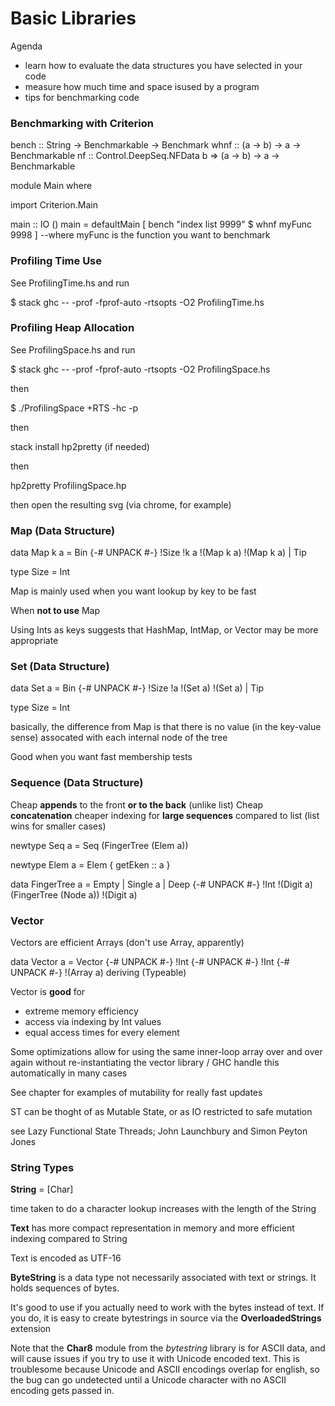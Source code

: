 # Basic Libraries

Agenda

* learn how to evaluate the data structures you have selected in your code
* measure how much time and space isused by a program
* tips for benchmarking code

### Benchmarking with Criterion

bench :: String -> Benchmarkable -> Benchmark
whnf :: (a -> b) -> a -> Benchmarkable
nf :: Control.DeepSeq.NFData b => (a -> b) -> a -> Benchmarkable

module Main where

import Criterion.Main

main :: IO ()
main = defaultMain
  [ bench "index list 9999" $ whnf myFunc 9998 ] --where myFunc is the function you want to benchmark

### Profiling Time Use
See ProfilingTime.hs and run

$ stack ghc -- -prof -fprof-auto -rtsopts -O2 ProfilingTime.hs

### Profiling Heap Allocation
See ProfilingSpace.hs and run

$ stack ghc -- -prof -fprof-auto -rtsopts -O2 ProfilingSpace.hs

then

$ ./ProfilingSpace +RTS -hc -p

then

stack install hp2pretty (if needed)

then

hp2pretty ProfilingSpace.hp

then open the resulting svg (via chrome, for example)

### Map (Data Structure)

data Map k a
 = Bin
   {-# UNPACK #-}
   !Size !k a
   !(Map k a) !(Map k a)
 | Tip

type Size = Int

Map is mainly used when you want lookup by key to be fast

When **not to use** Map

Using Ints as keys suggests that HashMap, IntMap, or Vector may be more appropriate

### Set (Data Structure)

data Set a
  = Bin
    {-# UNPACK #-}
    !Size !a !(Set a) !(Set a)
  | Tip

type Size = Int

basically, the difference from Map is that there is no value (in the key-value sense) assocated with each internal node of the tree

Good when you want fast membership tests

### Sequence (Data Structure)

Cheap **appends** to the front **or to the back** (unlike list)
Cheap **concatenation**
cheaper indexing for **large sequences** compared to list (list wins for smaller cases)

newtype Seq a = Seq (FingerTree (Elem a))

newtype Elem a = Elem { getEken :: a }

data FingerTree a
    = Empty
    | Single a
    | Deep {-# UNPACK #-} !Int !(Digit a) (FingerTree (Node a)) !(Digit a)

### Vector

Vectors are efficient Arrays (don't use Array, apparently)

data Vector a =
     Vector {-# UNPACK #-} !Int
            {-# UNPACK #-} !Int
            {-# UNPACK #-} !(Array a)
     deriving (Typeable)

Vector is **good** for
* extreme memory efficiency
* access via indexing by Int values
* equal access times for every element

Some optimizations allow for using the same inner-loop array over and over again without re-instantiating
the vector library / GHC handle this automatically in many cases

See chapter for examples of mutability for really fast updates

ST can be thoght of as Mutable State, or as IO restricted to safe mutation

see Lazy Functional State Threads; John Launchbury and Simon Peyton Jones

### String Types

**String** = [Char]

time taken to do a character lookup increases with the length of the String

**Text** has more compact representation in memory and more efficient indexing compared to String

Text is encoded as UTF-16

**ByteString** is a data type not necessarily associated with text or strings. It holds sequences of bytes.

It's good to use if you actually need to work with the bytes instead of text. If you do, it is easy to create bytestrings in source via the **OverloadedStrings** extension

Note that the **Char8** module from the *bytestring* library is for ASCII data, and will cause issues if you try to use it with Unicode encoded text. This is troublesome because Unicode and ASCII encodings overlap for english, so the bug can go undetected until a Unicode character with no ASCII encoding gets passed in.

